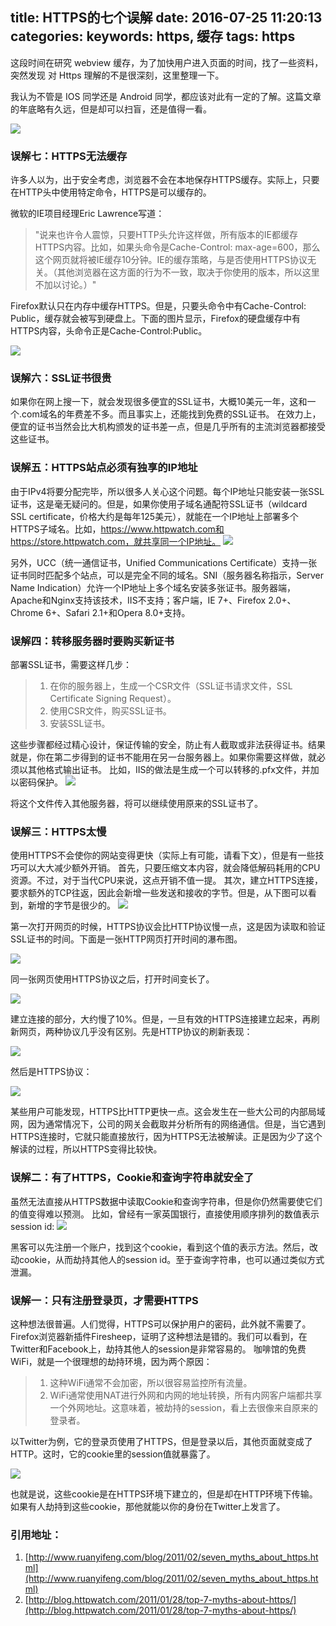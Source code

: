 title: HTTPS的七个误解
date: 2016-07-25 11:20:13
categories:
keywords: https, 缓存
tags: https
---

这段时间在研究 webview 缓存，为了加快用户进入页面的时间，找了一些资料，突然发现 对 Https 理解的不是很深刻，这里整理一下。

我认为不管是 IOS 同学还是 Android 同学，都应该对此有一定的了解。这篇文章的年底略有久远，但是却可以扫盲，还是值得一看。

![](http://image.beekka.com/blog/201102/bg2011021311.jpg)

### 误解七：HTTPS无法缓存
许多人以为，出于安全考虑，浏览器不会在本地保存HTTPS缓存。实际上，只要在HTTP头中使用特定命令，HTTPS是可以缓存的。

微软的IE项目经理Eric Lawrence写道：
> "说来也许令人震惊，只要HTTP头允许这样做，所有版本的IE都缓存HTTPS内容。比如，如果头命令是Cache-Control: max-age=600，那么这个网页就将被IE缓存10分钟。IE的缓存策略，与是否使用HTTPS协议无关。（其他浏览器在这方面的行为不一致，取决于你使用的版本，所以这里不加以讨论。）"

Firefox默认只在内存中缓存HTTPS。但是，只要头命令中有Cache-Control: Public，缓存就会被写到硬盘上。下面的图片显示，Firefox的硬盘缓存中有HTTPS内容，头命令正是Cache-Control:Public。

![](http://image.beekka.com/blog/201102/bg2011021301.png)

### 误解六：SSL证书很贵
如果你在网上搜一下，就会发现很多便宜的SSL证书，大概10美元一年，这和一个.com域名的年费差不多。而且事实上，还能找到免费的SSL证书。
在效力上，便宜的证书当然会比大机构颁发的证书差一点，但是几乎所有的主流浏览器都接受这些证书。

### 误解五：HTTPS站点必须有独享的IP地址
由于IPv4将要分配完毕，所以很多人关心这个问题。每个IP地址只能安装一张SSL证书，这是毫无疑问的。但是，如果你使用子域名通配符SSL证书（wildcard SSL certificate，价格大约是每年125美元），就能在一个IP地址上部署多个HTTPS子域名。比如，https://www.httpwatch.com和https://store.httpwatch.com，就共享同一个IP地址。
![](http://image.beekka.com/blog/201102/bg2011021302.png)

另外，UCC（统一通信证书，Unified Communications Certificate）支持一张证书同时匹配多个站点，可以是完全不同的域名。SNI（服务器名称指示，Server Name Indication）允许一个IP地址上多个域名安装多张证书。服务器端，Apache和Nginx支持该技术，IIS不支持；客户端，IE 7+、Firefox 2.0+、Chrome 6+、Safari 2.1+和Opera 8.0+支持。

### 误解四：转移服务器时要购买新证书
部署SSL证书，需要这样几步：
> 1. 在你的服务器上，生成一个CSR文件（SSL证书请求文件，SSL Certificate Signing Request）。
> 2. 使用CSR文件，购买SSL证书。
> 3. 安装SSL证书。

这些步骤都经过精心设计，保证传输的安全，防止有人截取或非法获得证书。结果就是，你在第二步得到的证书不能用在另一台服务器上。如果你需要这样做，就必须以其他格式输出证书。
比如，IIS的做法是生成一个可以转移的.pfx文件，并加以密码保护。
![](http://image.beekka.com/blog/201102/bg2011021303.png)

将这个文件传入其他服务器，将可以继续使用原来的SSL证书了。

### 误解三：HTTPS太慢
使用HTTPS不会使你的网站变得更快（实际上有可能，请看下文），但是有一些技巧可以大大减少额外开销。
首先，只要压缩文本内容，就会降低解码耗用的CPU资源。不过，对于当代CPU来说，这点开销不值一提。
其次，建立HTTPS连接，要求额外的TCP往返，因此会新增一些发送和接收的字节。但是，从下图可以看到，新增的字节是很少的。
![](http://image.beekka.com/blog/201102/bg2011021304.png)

第一次打开网页的时候，HTTPS协议会比HTTP协议慢一点，这是因为读取和验证SSL证书的时间。下面是一张HTTP网页打开时间的瀑布图。

![](http://image.beekka.com/blog/201102/bg2011021305.png)

同一张网页使用HTTPS协议之后，打开时间变长了。

![](http://image.beekka.com/blog/201102/bg2011021306.png)

建立连接的部分，大约慢了10%。但是，一旦有效的HTTPS连接建立起来，再刷新网页，两种协议几乎没有区别。先是HTTP协议的刷新表现：

![](http://image.beekka.com/blog/201102/bg2011021307.png)

然后是HTTPS协议：

![]("http://image.beekka.com/blog/201102/bg2011021308.png")

某些用户可能发现，HTTPS比HTTP更快一点。这会发生在一些大公司的内部局域网，因为通常情况下，公司的网关会截取并分析所有的网络通信。但是，当它遇到HTTPS连接时，它就只能直接放行，因为HTTPS无法被解读。正是因为少了这个解读的过程，所以HTTPS变得比较快。

### 误解二：有了HTTPS，Cookie和查询字符串就安全了
虽然无法直接从HTTPS数据中读取Cookie和查询字符串，但是你仍然需要使它们的值变得难以预测。
比如，曾经有一家英国银行，直接使用顺序排列的数值表示session id:
![]("http://image.beekka.com/blog/201102/bg2011021309.png")

黑客可以先注册一个账户，找到这个cookie，看到这个值的表示方法。然后，改动cookie，从而劫持其他人的session id。至于查询字符串，也可以通过类似方式泄漏。

### 误解一：只有注册登录页，才需要HTTPS
这种想法很普遍。人们觉得，HTTPS可以保护用户的密码，此外就不需要了。Firefox浏览器新插件Firesheep，证明了这种想法是错的。我们可以看到，在Twitter和Facebook上，劫持其他人的session是非常容易的。
咖啡馆的免费WiFi，就是一个很理想的劫持环境，因为两个原因：
> 1. 这种WiFi通常不会加密，所以很容易监控所有流量。
> 2.  WiFi通常使用NAT进行外网和内网的地址转换，所有内网客户端都共享一个外网地址。这意味着，被劫持的session，看上去很像来自原来的登录者。

以Twitter为例，它的登录页使用了HTTPS，但是登录以后，其他页面就变成了HTTP。这时，它的cookie里的session值就暴露了。

![](http://image.beekka.com/blog/201102/bg2011021310.png)

也就是说，这些cookie是在HTTPS环境下建立的，但是却在HTTP环境下传输。如果有人劫持到这些cookie，那他就能以你的身份在Twitter上发言了。


### 引用地址：
1. [http://www.ruanyifeng.com/blog/2011/02/seven_myths_about_https.html](http://www.ruanyifeng.com/blog/2011/02/seven_myths_about_https.html)
2. [http://blog.httpwatch.com/2011/01/28/top-7-myths-about-https/](http://blog.httpwatch.com/2011/01/28/top-7-myths-about-https/)